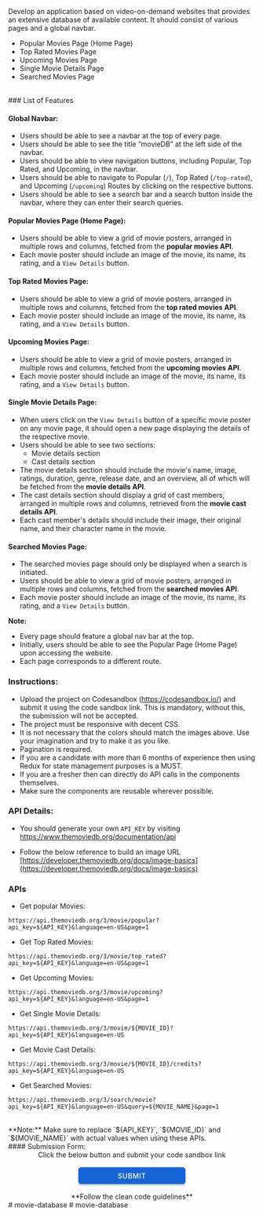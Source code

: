 Develop an application based on video-on-demand websites that provides an extensive database of available content. It should consist of various pages and a global navbar.

- Popular Movies Page (Home Page)
- Top Rated Movies Page
- Upcoming Movies Page
- Single Movie Details Page
- Searched Movies Page

<br/>
### List of Features

#### Global Navbar:

- Users should be able to see a navbar at the top of every page.
- Users should be able to see the title “movieDB” at the left side of the navbar.
- Users should be able to view navigation buttons, including Popular, Top Rated, and Upcoming, in the navbar.
- Users should be able to navigate to Popular (`/`), Top Rated (`/top-rated`), and Upcoming (`/upcoming`) Routes by clicking on the respective buttons.
- Users should be able to see a search bar and a search button inside the navbar, where they can enter their search queries.

#### Popular Movies Page (Home Page):

- Users should be able to view a grid of movie posters, arranged in multiple rows and columns, fetched from the **popular movies API**.
- Each movie poster should include an image of the movie, its name, its rating, and a `View Details` button.

#### Top Rated Movies Page:

- Users should be able to view a grid of movie posters, arranged in multiple rows and columns, fetched from the **top rated movies API**.
- Each movie poster should include an image of the movie, its name, its rating, and a `View Details` button.

#### Upcoming Movies Page:

- Users should be able to view a grid of movie posters, arranged in multiple rows and columns, fetched from the **upcoming movies API**.
- Each movie poster should include an image of the movie, its name, its rating, and a `View Details` button.

#### Single Movie Details Page:

- When users click on the `View Details` button of a specific movie poster on any movie page, it should open a new page displaying the details of the respective movie.
- Users should be able to see two sections:
  - Movie details section
  - Cast details section
- The movie details section should include the movie's name, image, ratings, duration, genre, release date, and an overview, all of which will be fetched from the **movie details API**.
- The cast details section should display a grid of cast members, arranged in multiple rows and columns, retrieved from the **movie cast details API**.
- Each cast member's details should include their image, their original name, and their character name in the movie.

#### Searched Movies Page:

- The searched movies page should only be displayed when a search is initiated.
- Users should be able to view a grid of movie posters, arranged in multiple rows and columns, fetched from the **searched movies API**.
- Each movie poster should include an image of the movie, its name, its rating, and a `View Details` button.

**Note:**

- Every page should feature a global nav bar at the top.
- Initially, users should be able to see the Popular Page (Home Page) upon accessing the website.
- Each page corresponds to a different route.

### Instructions:

- Upload the project on Codesandbox (https://codesandbox.io/) and submit it using the code sandbox link. This is mandatory, without this, the submission will not be accepted.
- The project must be responsive with decent CSS.
- It is not necessary that the colors should match the images above. Use your imagination and try to make it as you like.
- Pagination is required.
- If you are a candidate with more than 6 months of experience then using Redux for state management purposes is a MUST.
- If you are a fresher then can directly do API calls in the components themselves.
- Make sure the components are reusable wherever possible.

### API Details:

- You should generate your own `API_KEY` by visiting https://www.themoviedb.org/documentation/api

- Follow the below reference to build an image URL [https://developer.themoviedb.org/docs/image-basics](https://developer.themoviedb.org/docs/image-basics)

### APIs

- Get popular Movies:

```api
https://api.themoviedb.org/3/movie/popular?api_key=${API_KEY}&language=en-US&page=1
```

- Get Top Rated Movies:

```api
https://api.themoviedb.org/3/movie/top_rated?api_key=${API_KEY}&language=en-US&page=1
```

- Get Upcoming Movies:

```api
https://api.themoviedb.org/3/movie/upcoming?api_key=${API_KEY}&language=en-US&page=1
```

- Get Single Movie Details:

```api
https://api.themoviedb.org/3/movie/${MOVIE_ID}?api_key=${API_KEY}&language=en-US
```

- Get Movie Cast Details:

```api
https://api.themoviedb.org/3/movie/${MOVIE_ID}/credits?api_key=${API_KEY}&language=en-US
```

- Get Searched Movies:

```api
https://api.themoviedb.org/3/search/movie?api_key=${API_KEY}&language=en-US&query=${MOVIE_NAME}&page=1
```

<br/>
**Note:** Make sure to replace `${API_KEY}`, `${MOVIE_ID}` and `${MOVIE_NAME}` with actual values when using these APIs.

<br/>
#### Submission Form:

<center>Click the below button and submit your code sandbox link</center>
<br>
<a target=_blank_ href="https://forms.ccbp.in/project-submission-form-project2">
  <center><button style="color: #fff; border: none; cursor: pointer; width: 218px; height: 34px; background-color: rgb(22, 101, 216); border-radius: 5.4px; box-shadow: rgb(0 0 0 / 36%) 0px 2px 4px 0px;font-family: Inter;font-size: 14px;color: rgb(255, 255, 255);font-weight: 500;letter-spacing: 0.5px;text-transform: uppercase;">
    SUBMIT
  </button>
  </center>
</a>

<br/>
<center>**Follow the clean code guidelines**</center>
# movie-database
# movie-database
